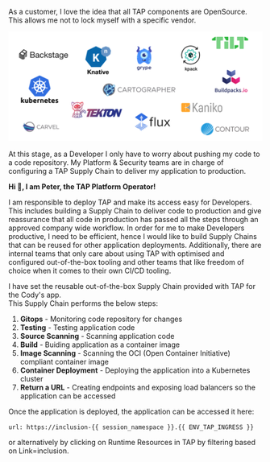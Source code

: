 As a customer, I love the idea that all TAP components are OpenSource. This allows me not to lock myself with a specific vendor. 

![TAP is built with an open source-first mindset!](../images/tap-open-source-first.png)

At this stage, as a Developer I only have to worry about pushing my code to a code repository. My Platform & Security teams are in charge of configuring a TAP Supply Chain to deliver my application to production.

  
**Hi 👋, I am Peter, the TAP Platform Operator!**

I am responsible to deploy TAP and make its access easy for Developers. This includes building a Supply Chain to deliver code to production and give reassurance that all code in production has passed all the steps through an approved company wide workflow. In order for me to make Developers productive, I need to be efficient, hence I would like to build Supply Chains that can be reused for other application deployments. 
Additionally, there are internal teams that only care about using TAP with optimised and configured out-of-the-box tooling and other teams that like freedom of choice when it comes to their own CI/CD tooling. 

I have set the reusable out-of-the-box Supply Chain provided with TAP for the Cody's app.  
This Supply Chain performs the below steps: 

1. **Gitops** - Monitoring code repository for changes
2. **Testing** - Testing application code
3. **Source Scanning** - Scanning application code 
4. **Build** - Buiding application as a container image
5. **Image Scanning** - Scanning the OCI (Open Container Initiative) compliant container image
6. **Container Deployment** - Deploying the application into a Kubernetes cluster
7. **Return a URL** - Creating endpoints and exposing load balancers so the application can be accessed

Once the application is deployed, the application can be accessed it here:
```dashboard:open-url
url: https://inclusion-{{ session_namespace }}.{{ ENV_TAP_INGRESS }}
```
or alternatively by clicking on Runtime Resources in TAP by filtering based on Link=inclusion.
